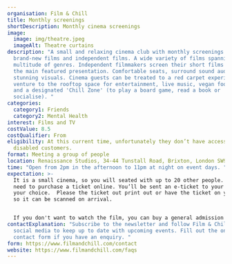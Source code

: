 ```yaml
---
organisation: Film & Chill
title: Monthly screenings
shortDescription: Monthly cinema screenings
image:
  image: img/theatre.jpeg
  imageAlt: Theatre curtains
description: "A small and relaxing cinema club with monthly screenings of
  brand-new films and independent films. A wide variety of films spanning a
  multitude of genres. Independent filmmakers screen their short films prior to
  the main featured presentation. Comfortable seats, surround sound audio and
  stunning visuals. Cinema guests can be treated to a red carpet experience and
  venture to the rooftop space for entertainment, live music, vegan food, drinks
  and a designated 'Chill Zone' (to play a board game, read a book or
  socialise). "
categories:
  category1: Friends
  category2: Mental Health
interest: Films and TV
costValue: 8.5
costQualifier: From
eligibility: At this current time, unfortunately they don’t have access for
  disabled customers.
format: Meeting a group of people
location: Renaissance Studios, 34-44 Tunstall Road, Brixton, London SW9 8DA
time: "Open from 2pm in the afternoon to 11pm at night on event days. "
expectation: >-
  It is a small cinema, so you will seated with up to 20 other people. You will
  need to purchase a ticket online. You’ll be sent an e-ticket to your email of
  your choice.  Please the ticket out print out or have the ticket on your phone
  so it can be scanned on arrival.


  If you don't want to watch the film, you can buy a general admission ticket.  Come grab a meal, drink, sit in the comfy chairs in the chill zone.
contactExplanation: "Subscribe to the newsletter and follow Film & Chill on
  social media to keep up to date with upcoming events. Fill out the online
  contact form if you have an enquiry. "
form: https://www.filmandchill.com/contact
website: https://www.filmandchill.com/faqs
---
```

